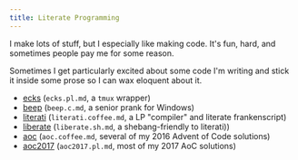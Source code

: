 ```yaml
---
title: Literate Programming
---
```


I make lots of stuff, but I especially like making code. It's fun, hard, and sometimes people pay me for some reason.

Sometimes I get particularly excited about some code I'm writing and stick it inside some prose so I can wax eloquent about it.

* [ecks](ecks) (`ecks.pl.md`, a `tmux` wrapper)
* [beep](beep) (`beep.c.md`, a senior prank for Windows)
* [literati](literati) (`literati.coffee.md`, a LP "compiler" and literate frankenscript)
* [liberate](liberate) (`liberate.sh.md`, a shebang-friendly to literati))
* [aoc](aoc) (`aoc.coffee.md`, several of my 2016 Advent of Code solutions)
* [aoc2017](aoc2017) (`aoc2017.pl.md`, most of my 2017 AoC solutions)

